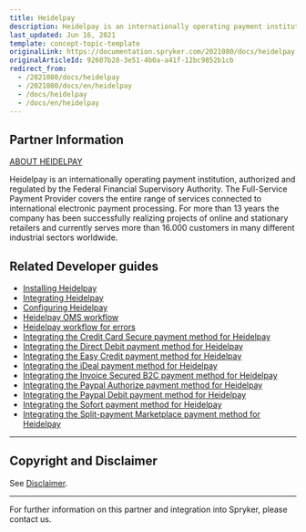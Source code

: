 ```yaml
---
title: Heidelpay
description: Heidelpay is an internationally operating payment institution, authorized and regulated by the Federal Financial Supervisory Authority.
last_updated: Jun 16, 2021
template: concept-topic-template
originalLink: https://documentation.spryker.com/2021080/docs/heidelpay
originalArticleId: 92607b28-3e51-4b0a-a41f-12bc9852b1cb
redirect_from:
  - /2021080/docs/heidelpay
  - /2021080/docs/en/heidelpay
  - /docs/heidelpay
  - /docs/en/heidelpay
---
```


## Partner Information

[ABOUT HEIDELPAY](https://www.heidelpay.de/)

Heidelpay is an internationally operating payment institution, authorized and regulated by the Federal Financial Supervisory Authority. The Full-Service Payment Provider covers the entire range of services connected to international electronic payment processing. For more than 13 years the company has been successfully realizing projects of online and stationary retailers and currently serves more than 16.000 customers in many different industrial sectors worldwide.

## Related Developer guides

* [Installing Heidelpay](/docs/scos/dev/technology-partner-guides/payment-partners/heidelpay/installing-heidelpay.html)
* [Integrating Heidelpay](/docs/scos/dev/technology-partner-guides/payment-partners/heidelpay/integrating-heidelpay.html)
* [Configuring Heidelpay](/docs/scos/dev/technology-partner-guides/payment-partners/heidelpay/configuring-heidelpay.html)
* [Heidelpay OMS workflow](/docs/scos/dev/technology-partner-guides/payment-partners/heidelpay/heidelpay-oms-workflow.html)
* [Heidelpay workflow for errors](/docs/scos/dev/technology-partner-guides/payment-partners/heidelpay/heidelpay-workflow-for-errors.html)
* [Integrating the Credit Card Secure payment method for Heidelpay](/docs/scos/dev/technology-partner-guides/payment-partners/heidelpay/integrating-payment-methods-for-heidelpay/integrating-the-credit-card-secure-payment-method-for-heidelpay.html)
* [Integrating the Direct Debit payment method for Heidelpay](/docs/scos/dev/technology-partner-guides/payment-partners/heidelpay/integrating-payment-methods-for-heidelpay/integrating-the-direct-debit-payment-method-for-heidelpay.html)
* [Integrating the Easy Credit payment method for Heidelpay](/docs/scos/dev/technology-partner-guides/payment-partners/heidelpay/integrating-payment-methods-for-heidelpay/integrating-the-easy-credit-payment-method-for-heidelpay.html)
* [Integrating the iDeal payment method for Heidelpay](/docs/scos/dev/technology-partner-guides/payment-partners/heidelpay/integrating-payment-methods-for-heidelpay/integrating-the-ideal-payment-method-for-heidelpay.html)
* [Integrating the Invoice Secured B2C payment method for Heidelpay](/docs/scos/dev/technology-partner-guides/payment-partners/heidelpay/integrating-payment-methods-for-heidelpay/integrating-the-invoice-secured-b2c-payment-method-for-heidelpay.html)
* [Integrating the Paypal Authorize payment method for Heidelpay](/docs/scos/dev/technology-partner-guides/payment-partners/heidelpay/integrating-payment-methods-for-heidelpay/integrating-the-paypal-authorize-payment-method-for-heidelpay.html)
* [Integrating the Paypal Debit payment method for Heidelpay](/docs/scos/dev/technology-partner-guides/payment-partners/heidelpay/integrating-payment-methods-for-heidelpay/integrating-the-paypal-debit-payment-method-for-heidelpay.html)
* [Integrating the Sofort payment method for Heidelpay](/docs/scos/dev/technology-partner-guides/payment-partners/heidelpay/integrating-payment-methods-for-heidelpay/integrating-the-sofort-payment-method-for-heidelpay.html)
* [Integrating the Split-payment Marketplace payment method for Heidelpay](/docs/scos/dev/technology-partner-guides/payment-partners/heidelpay/integrating-payment-methods-for-heidelpay/integrating-the-split-payment-marketplace-payment-method-for-heidelpay.html)
---

## Copyright and Disclaimer

See [Disclaimer](https://github.com/spryker/spryker-documentation).

---
For further information on this partner and integration into Spryker, please contact us.

<div class="hubspot-form js-hubspot-form" data-portal-id="2770802" data-form-id="163e11fb-e833-4638-86ae-a2ca4b929a41" id="hubspot-1"></div>
